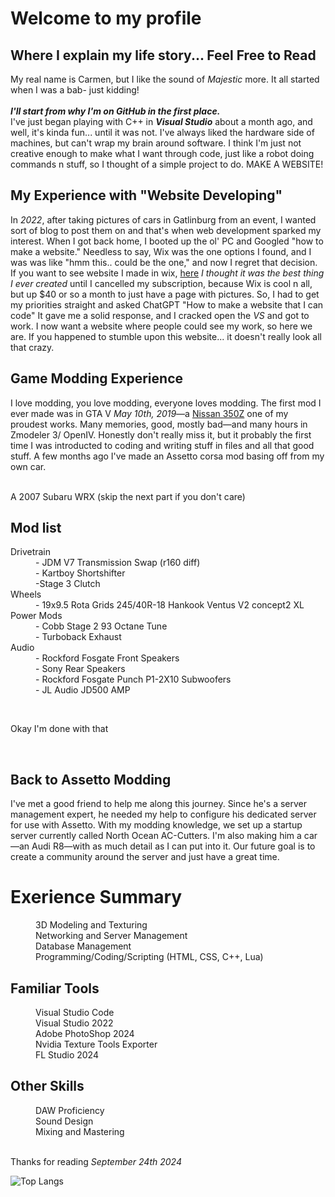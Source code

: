 # Welcome to my profile
## Where I explain my life story... Feel Free to Read

My real name is Carmen, but I like the sound of *Majestic* more. It all started when I was a bab- just kidding! <br>
<br> <!--honestly didn't know <br> would work until I got to this line-->
***I'll start from why I'm on GitHub in the first place.*** <br>
I've just began playing with C++ in ***Visual Studio*** about a month ago, and well, it's kinda fun... until it was not. I've always liked the hardware side of machines, but can't wrap my brain around software. I think I'm just not creative enough to make what I want through code, just like a robot doing commands n stuff, so I thought of a simple project to do. MAKE A WEBSITE!

## My Experience with "Website Developing"
In *2022*, after taking pictures of cars in Gatlinburg from an event, I wanted sort of blog to post them on and that's when web development sparked my interest. When I got back home, I booted up the ol' PC and Googled "how to make a website." Needless to say, Wix was the one options I found, and I was was like "hmm this.. could be the one," and now I regret that decision. If you want to see website I made in wix, <a href="https://majesticdoggo.wixsite.com/garage-majestic" target="_blank">here</a> *I thought it was the best thing I ever created* until I cancelled my subscription, because Wix is cool n all, but up $40 or so a month to just have a page with pictures. So, I had to get my priorities straight and asked ChatGPT "How to make a website that I can code"<!--man i love chatgpt--> It gave me a solid response, and I cracked open the *VS* and got to work. I now want a website where people could see my work, so here we are. If you happened to stumble upon this website... it doesn't really look all that crazy.

## Game Modding Experience
<p>I love modding, you love modding, everyone loves modding. The first mod I ever made was in GTA V <i>May 10th, 2019</i>—a <a href="https://www.gta5-mods.com/vehicles/nissan-350z-z33-add-on-tuning" target"="_blank"> Nissan 350Z</a> 
<!--if you're looking at this uh the link wasn't working so...-->
one of my proudest works. Many memories, good, mostly bad—and many hours in Zmodeler 3/ OpenIV. Honestly don't really miss it, but it probably the first time I was introducted to coding and writing stuff in files and all that good stuff. A few months ago I've made an Assetto corsa mod basing off from my own car.<br>
<br></p>
<p>A 2007 Subaru WRX (skip the next part if you don't care)</p> <!--idk what happened but i guess im writting it like html-->

<h2>Mod list</h2>
<p>
  <dl>
	<dt>Drivetrain</dd>
		<dd>- JDM V7 Transmission Swap (r160 diff)</dd>
		<dd>- Kartboy Shortshifter</dd>
		<dd>-Stage 3 Clutch</dd>
	<dt>Wheels</dt>
 		<dd>- 19x9.5 Rota Grids 245/40R-18 Hankook Ventus V2 concept2 XL</dd>
	<dt>Power Mods</dt>
		<dd>- Cobb Stage 2 93 Octane Tune<dd>
 		<dd>- Turboback Exhaust</dd>
	<dt>Audio</dt>
    <dd>- Rockford Fosgate Front Speakers</dd>
	<dd>- Sony Rear Speakers</dd>
	<dd>- Rockford Fosgate Punch P1-2X10 Subwoofers</dd>
	<dd>- JL Audio JD500 AMP</dd>
	</dl>
 </p>
<br>
<p>Okay I'm done with that</p>
<br>
<h2>Back to Assetto Modding</h2>
	<p>I've met a good friend to help me along this journey. Since he's a server management expert, he needed my help to configure his dedicated server for use with Assetto. With my modding knowledge, we set up a startup server currently called North Ocean AC-Cutters. I'm also making him a car—an Audi R8—with as much detail as I can put into it. Our future goal is to create a community around the server and just have a great time.</p>
<h1>Exerience Summary</h1>
	<dt>
		<dd>3D Modeling and Texturing</dd>
		<dd>Networking and Server Management</dd>
		<dd>Database Management</dd>
		<dd>Programming/Coding/Scripting (HTML, CSS, C++, Lua)</dd>
	</dt>
<h2>Familiar Tools</h2>
	<dt>
		<dd>Visual Studio Code</dd>
		<dd>Visual Studio 2022</dd>
		<dd>Adobe PhotoShop 2024</dd>
		<dd>Nvidia Texture Tools Exporter</dd>
		<dd>FL Studio 2024</dd>
  	</dt>
 <h2>Other Skills</h2>
 	<dt>
		<dd>DAW Proficiency</dd>
		<dd>Sound Design</dd>
		<dd>Mixing and Mastering</dd>
  	<dt>
<br>
<p>Thanks for reading <i>September 24th 2024</i></p>
</body>
		
![Top Langs](https://github-readme-stats.vercel.app/api/top-langs/?username=MajesticDoggo&layout=compact&theme=city_lights)
